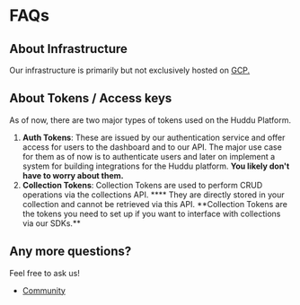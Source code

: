 # FAQs

## About Infrastructure

Our infrastructure is primarily but not exclusively hosted on [GCP.](https://cloud.google.com)

## About Tokens / Access keys

As of now, there are two major types of tokens used on the Huddu Platform.

1. **Auth Tokens**: These are issued by our authentication service and offer access for users to the dashboard and to our API. The major use case for them as of now is to authenticate users and later on implement a system for building integrations for the Huddu platform. **You likely don't have to worry about them.**
2. **Collection Tokens**: Collection Tokens are used to perform CRUD operations via the collections API. \***\* They are directly stored in your collection and cannot be retrieved via this API. **Collection Tokens are the tokens you need to set up if you want to interface with collections via our SDKs.\*\*&#x20;

## Any more questions?

Feel free to ask us!

- [Community](/platform/other/community)
